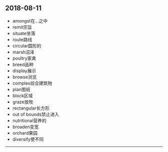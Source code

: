 2018-08-11
---
- amongst在...之中
- remit宗旨
- situate坐落
- route路线
- circular圆形的
- marsh沼泽
- poultry家禽
- breed品种
- display展示
- browse浏览
- complex综合建筑物
- plan图纸
- block区域
- graze放牧
- rectangular长方形
- out of bounds禁止进入 
- nutritional营养的
- broaden变宽
- orchard果园
- diversify使不同
---